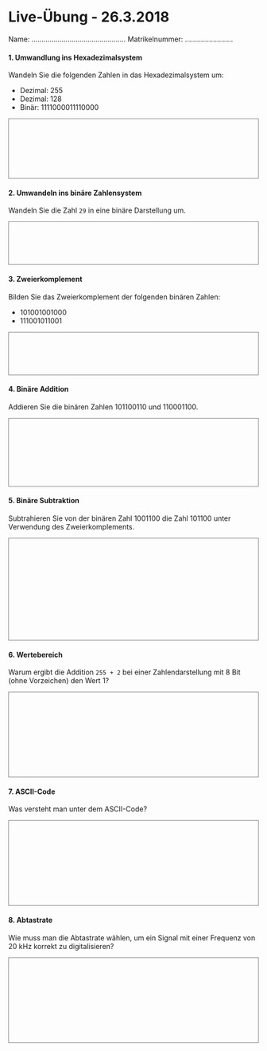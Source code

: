 # Live-Übung - 26.3.2018

Name: ...............................................  Matrikelnummer: ........................


#### 1. Umwandlung ins Hexadezimalsystem
Wandeln Sie die folgenden Zahlen in das Hexadezimalsystem um:

  - Dezimal: 255
  - Dezimal: 128
  - Binär: 1111000011110000

<div style="border: 1px solid grey;">
<br>
<br>
<br>
<br>
<br>
<br>
<br>
</div>

#### 2. Umwandeln ins binäre Zahlensystem
Wandeln Sie die Zahl `29` in eine binäre Darstellung um.

<div style="border: 1px solid grey;">
<br>
<br>
<br>
<br>
<br>
</div>

#### 3. Zweierkomplement
Bilden Sie das Zweierkomplement der folgenden binären Zahlen:

  - 101001001000
  - 111001011001

<div style="border: 1px solid grey;">
<br>
<br>
<br>
<br>
<br>
</div>

#### 4. Binäre Addition
Addieren Sie die binären Zahlen 101100110 und 110001100.

<div style="border: 1px solid grey;">
<br>
<br>
<br>
<br>
<br>
<br>
<br>
<br>
</div>

#### 5. Binäre Subtraktion
Subtrahieren Sie von der binären Zahl 1001100 die Zahl 101100 unter Verwendung des Zweierkomplements.

<div style="border: 1px solid grey;">
<br>
<br>
<br>
<br>
<br>
<br>
<br>
<br>
<br>
<br>
<br>
<br>
</div>

#### 6. Wertebereich
Warum ergibt die Addition `255 + 2` bei einer Zahlendarstellung mit 8 Bit (ohne Vorzeichen) den Wert 1?

<div style="border: 1px solid grey;">
<br>
<br>
<br>
<br>
<br>
<br>
<br>
<br>
<br>
<br>
</div>

#### 7. ASCII-Code
Was versteht man unter dem ASCII-Code?

<div style="border: 1px solid grey;">
<br>
<br>
<br>
<br>
<br>
<br>
<br>
<br>
<br>
<br>
</div>

#### 8. Abtastrate
Wie muss man die Abtastrate wählen, um ein Signal mit einer Frequenz von 20 kHz korrekt zu digitalisieren?

<div style="border: 1px solid grey;">
<br>
<br>
<br>
<br>
<br>
<br>
<br>
<br>
<br>
<br>
</div>
